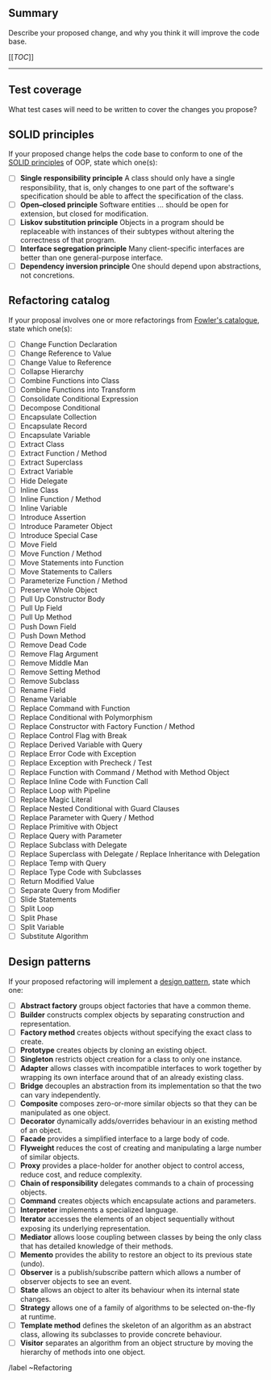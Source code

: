## Summary

Describe your proposed change, and why you think it will improve the code base.

[[_TOC_]]

---

## Test coverage

What test cases will need to be written to cover the changes you propose?

## SOLID principles

If your proposed change helps the code base to conform to one of the [SOLID principles](https://en.wikipedia.org/wiki/SOLID) of OOP, state which one(s):

- [ ] **Single responsibility principle** A class should only have a single responsibility, that is, only changes to one part of the software's specification should be able to affect the specification of the class.
- [ ] **Open–closed principle** Software entities ... should be open for extension, but closed for modification.
- [ ] **Liskov substitution principle** Objects in a program should be replaceable with instances of their subtypes without altering the correctness of that program.
- [ ] **Interface segregation principle** Many client-specific interfaces are better than one general-purpose interface.
- [ ] **Dependency inversion principle** One should depend upon abstractions, not concretions.

## Refactoring catalog

If your proposal involves one or more refactorings from [Fowler's catalogue](https://refactoring.com/catalog/), state which one(s):

- [ ] Change Function Declaration
- [ ] Change Reference to Value
- [ ] Change Value to Reference
- [ ] Collapse Hierarchy
- [ ] Combine Functions into Class
- [ ] Combine Functions into Transform
- [ ] Consolidate Conditional Expression
- [ ] Decompose Conditional
- [ ] Encapsulate Collection
- [ ] Encapsulate Record
- [ ] Encapsulate Variable
- [ ] Extract Class
- [ ] Extract Function / Method
- [ ] Extract Superclass
- [ ] Extract Variable
- [ ] Hide Delegate
- [ ] Inline Class
- [ ] Inline Function / Method
- [ ] Inline Variable
- [ ] Introduce Assertion
- [ ] Introduce Parameter Object
- [ ] Introduce Special Case
- [ ] Move Field
- [ ] Move Function / Method
- [ ] Move Statements into Function
- [ ] Move Statements to Callers
- [ ] Parameterize Function / Method
- [ ] Preserve Whole Object
- [ ] Pull Up Constructor Body
- [ ] Pull Up Field
- [ ] Pull Up Method
- [ ] Push Down Field
- [ ] Push Down Method
- [ ] Remove Dead Code
- [ ] Remove Flag Argument
- [ ] Remove Middle Man
- [ ] Remove Setting Method
- [ ] Remove Subclass
- [ ] Rename Field
- [ ] Rename Variable
- [ ] Replace Command with Function
- [ ] Replace Conditional with Polymorphism
- [ ] Replace Constructor with Factory Function / Method
- [ ] Replace Control Flag with Break
- [ ] Replace Derived Variable with Query
- [ ] Replace Error Code with Exception
- [ ] Replace Exception with Precheck / Test
- [ ] Replace Function with Command / Method with Method Object
- [ ] Replace Inline Code with Function Call
- [ ] Replace Loop with Pipeline
- [ ] Replace Magic Literal
- [ ] Replace Nested Conditional with Guard Clauses
- [ ] Replace Parameter with Query / Method
- [ ] Replace Primitive with Object
- [ ] Replace Query with Parameter
- [ ] Replace Subclass with Delegate
- [ ] Replace Superclass with Delegate / Replace Inheritance with Delegation
- [ ] Replace Temp with Query
- [ ] Replace Type Code with Subclasses
- [ ] Return Modified Value
- [ ] Separate Query from Modifier
- [ ] Slide Statements
- [ ] Split Loop
- [ ] Split Phase
- [ ] Split Variable
- [ ] Substitute Algorithm

## Design patterns

If your proposed refactoring will implement a [design pattern](https://en.wikipedia.org/wiki/Design_Patterns), state which one:

- [ ] **Abstract factory** groups object factories that have a common theme.
- [ ] **Builder** constructs complex objects by separating construction and representation.
- [ ] **Factory method** creates objects without specifying the exact class to create.
- [ ] **Prototype** creates objects by cloning an existing object.
- [ ] **Singleton** restricts object creation for a class to only one instance.
- [ ] **Adapter** allows classes with incompatible interfaces to work together by wrapping its own interface around that of an already existing class.
- [ ] **Bridge** decouples an abstraction from its implementation so that the two can vary independently.
- [ ] **Composite** composes zero-or-more similar objects so that they can be manipulated as one object.
- [ ] **Decorator** dynamically adds/overrides behaviour in an existing method of an object.
- [ ] **Facade** provides a simplified interface to a large body of code.
- [ ] **Flyweight** reduces the cost of creating and manipulating a large number of similar objects.
- [ ] **Proxy** provides a place-holder for another object to control access, reduce cost, and reduce complexity.
- [ ] **Chain of responsibility** delegates commands to a chain of processing objects.
- [ ] **Command** creates objects which encapsulate actions and parameters.
- [ ] **Interpreter** implements a specialized language.
- [ ] **Iterator** accesses the elements of an object sequentially without exposing its underlying representation.
- [ ] **Mediator** allows loose coupling between classes by being the only class that has detailed knowledge of their methods.
- [ ] **Memento** provides the ability to restore an object to its previous state (undo).
- [ ] **Observer** is a publish/subscribe pattern which allows a number of observer objects to see an event.
- [ ] **State** allows an object to alter its behaviour when its internal state changes.
- [ ] **Strategy** allows one of a family of algorithms to be selected on-the-fly at runtime.
- [ ] **Template method** defines the skeleton of an algorithm as an abstract class, allowing its subclasses to provide concrete behaviour.
- [ ] **Visitor** separates an algorithm from an object structure by moving the hierarchy of methods into one object.

/label ~Refactoring
